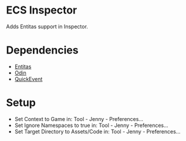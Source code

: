 # ECS Inspector
Adds Entitas support in Inspector.

# Dependencies
- [Entitas](https://assetstore.unity.com/packages/templates/systems/entitas-87638)
- [Odin](https://assetstore.unity.com/packages/tools/utilities/odin-inspector-and-serializer-89041)
- [QuickEvent](https://assetstore.unity.com/packages/tools/visual-scripting/quickevent-persistent-callback-system-53869)

# Setup
- Set Context to Game in: Tool - Jenny - Preferences...
- Set Ignore Namespaces to true in: Tool - Jenny - Preferences...
- Set Target Directory to Assets/Code in: Tool - Jenny - Preferences...
